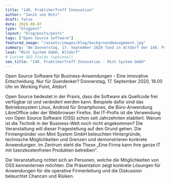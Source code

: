```yaml
---
title: "148. PraktikerTreff Innovation"
author: "Janik von Rotz"
draft: false
date: 2020-08-07
type: "blogpost"
layout: "blog/posts/posts"
tags: ["Open Source Software"]
featured_image: "/assets/images/blog/backgroundmanagement.jpg"
summary: "Am Donnerstag, 17. September 2020 fand in Altdorf der 148. PraktikerTreff Innovation des ITZ statt. Mint System GmbH ging der Frage nach, ob Open Source für Businessanwendungen eine innovative Entsche..."
lead: "Mint System GmbH, Altdorf"
# Custom SEO fields (optional)
seo_title: "148. PraktikerTreff Innovation - Mint System GmbH"
---
```


Open Source Software für Business-Anwendungen - Eine innovative Entscheidung. Nur für Querdenker?
Donnerstag, 17. September 2020, 18.00 Uhr
im Working Point, Altdorf.

Open Source bedeutet in der Praxis, dass die Software als Quellcode frei verfügbar ist und verändert werden kann. Beispiele dafür sind das Betriebssystem Linux, Android für Smartphones, die Büro-Anwendung LibreOffice oder der Webbrowser Firefox. Bei IT-Profis ist die Verwendung von Open Source Software (OSS) schon seit Jahrzehnten etabliert. Warum ist die Technik in der Business-Welt noch nicht angekommen? Die Veranstaltung will dieser Fragestellung auf den Grund gehen. Die Firmengründer von Mint System GmbH beleuchten Hintergründe, technische Möglichkeiten und Grenzen und demonstrieren konkrete Anwendungen. Im Zentrum steht die These „Eine Firma kann ihre ganze IT mit lizenzkostenfreien Produkten betreiben“.

Die Veranstaltung richtet sich an Personen, welche die Möglichkeiten von OSS kennenlernen möchten. Die Präsentation zeigt konkrete Lösungen für Anwendungen für die operative Firmenleitung und die Diskussion beleuchtet Chancen und Risiken.

